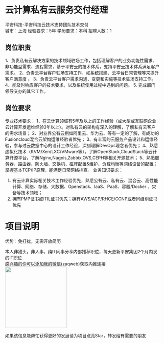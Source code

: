 # 云计算私有云服务交付经理
平安科技-平安科技云技术支持团队技术交付  
城市：上海 经验要求：5年 学历要求：本科  招聘人数：1

## 岗位职责
1、负责私有云解决方案的技术领域驻场工作，包括理解客户的业务功能性需求、非功能型需求、流程需求，基于平安云的技术体系，支持平安云技术体系满足客户需求。
   2、负责云平台客户驻场支持工作，如系统搭建、云平台日常管理等来提升客户满意度 。
   3、负责云平台客户需求沟通、变更和实施等技术驻场支持工作。
   4、能及时响应客户的技术要求，以及系统使用过程中遇到的问题。
   5. 完成部门领导交办的其它工作。

## 岗位要求
专业技术要求：
   1、在云计算领域有5年及以上的工作经验（或大型或互联网企业云计算开发运维经验3年以上）。对私有云的架构有深入的理解，了解私有云客户的需求场景；
   2、对业界公有云例如阿里云、华为云、等有一定的了解，有成功的Fusioncloud混合云架构运维经验者优先；
   3、有丰富的云服务产品设计和运维经验，参与过云数据中心的设计工作经验，深刻理解DevOps理念者优先；
   4、熟悉虚拟化技术（KVM/Xen/LXC/VMware等），了解OpenStack,CloudStack等云计算开源平台，了解Nginx,Nagois,Zabbix,OVS,CEPH等相关开源技术； 
   5、熟悉服务器、路由器、防火墙、交换机、磁阵配置&维护、负载均衡等网络设备的配置；掌握基本TCP/IP原理，能满足日常网络排查。
   业务知识要求：
   1. 有云计算实际相关技术工作经验优先，熟悉公有云、私有云、混合云、高性能计算、网络、存储、大数据、Openstack、IaaS、PaaS、容器/Docker 、灾备等技术领域；
   2. 拥有PMP证书或ITIL证书优先；拥有AWS/ACP/RHCE/CCNP或者同级别证书优先

# 项目说明

优势：免打扰，无需开放简历

本人非猎头，非人事，纯IT同事分享内部推荐职位，每天更新平安集团2个月内发的IT职位  
感兴趣的你可以添加我的微信(zaqweb)获取内推连接  
<img src="https://github.com/zaqweb/PA-IT-JOBS/blob/master/WechatICode.jpeg"  height="200" width="200">

如果该信息能帮忙获得更好的发展请为项目点亮Star，转发给有需要的朋友




